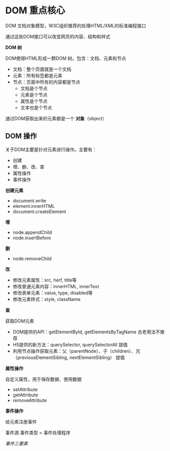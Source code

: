 # DOM 重点核心

DOM 文档对象模型，W3C组织推荐的处理HTML/XML的标准编程接口

通过这些DOM接口可以改变网页的内容、结构和样式


**DOM 树**

DOM使得HTML形成一颗DOM 树。包含：文档、元素和节点

- 文档：整个页面就是一个文档
- 元素：所有标签都是元素
- 节点：页面中所有的内容都是节点
  - 文档是个节点
  - 元素是个节点
  - 属性是个节点
  - 文本也是个节点

通过DOM获取出来的元素都是一个 **对象**（object）

## DOM 操作

关于DOM主要是针对元素进行操作。主要有：

- 创建
- 增、删、改、查
- 属性操作
- 事件操作

**创建元素**

- document.write
- element.innerHTML
- document.createElement

**增**

- node.appendChild
- node.insertBefore

**删**

- node.removeChild

**改**

- 修改元素属性：src, herf, title等
- 修改普通元素内容：innerHTML, innerText
- 修改表单元素：value, type, disabled等
- 修改元素样式：style, className

**查**

获取DOM元素

- DOM提供的API：getElementById, getElementsByTagName 古老用法不推荐
- H5提供的新方法：querySelector, querySelectorAll 提倡
- 利用节点操作获取元素：父（parentNode）、子（children）、兄（previousElementSibling, nextElementSibling） 提倡


**属性操作**

自定义属性，用于保存数据、使用数据

- setAttribute
- getAttribute
- removeAttribute

**事件操作**

给元素注册事件

事件源.事件类型 = 事件处理程序

*事件三要素*
